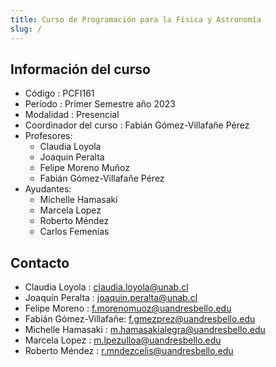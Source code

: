 ```yaml
---
title: Curso de Programación para la Física y Astronomía
slug: /
---
```


## Información del curso

* Código : PCFI161
* Período : Primer Semestre año 2023
* Modalidad : Presencial
* Coordinador del curso : Fabián Gómez-Villafañe Pérez
* Profesores:
    * Claudia Loyola
    * Joaquín Peralta
	* Felipe Moreno Muñoz
	* Fabián Gómez-Villafañe Pérez
* Ayudantes:
    * Michelle Hamasaki
    * Marcela Lopez
    * Roberto Méndez
    * Carlos Femenías


## Contacto

* Claudia Loyola : claudia.loyola@unab.cl
* Joaquín Peralta : joaquin.peralta@unab.cl
* Felipe Moreno : f.morenomuoz@uandresbello.edu
* Fabián Gómez-Villafañe: f.gmezprez@uandresbello.edu
* Michelle Hamasaki : m.hamasakialegra@uandresbello.edu
* Marcela Lopez : m.lpezulloa@uandresbello.edu
* Roberto Méndez : r.mndezcelis@uandresbello.edu
